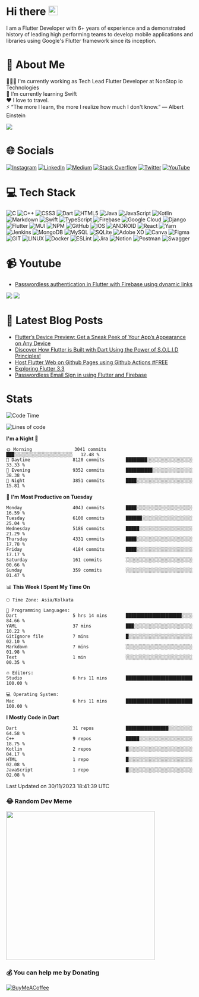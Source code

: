 # Hi there <img src="https://media.giphy.com/media/hvRJCLFzcasrR4ia7z/giphy.gif" width="25px">

I am a Flutter Developer with 6+ years of experience and a demonstrated history of leading high performing teams to develop mobile applications and libraries using Google's Flutter framework since its inception.

# 💫 About Me
👨🏾‍💻 I'm currently working as Tech Lead Flutter Developer at NonStop io Technologies<br>🌱 I’m currently learning Swift<br>❤️ I love to travel.<br>⚡ “The more I learn, the more I realize how much I don't know.” ― Albert Einstein

[![](https://visitcount.itsvg.in/api?id=projectaj14&icon=0&color=0)](https://visitcount.itsvg.in)

# 🌐 Socials
[![Instagram](https://img.shields.io/badge/Instagram-%23E4405F.svg?logo=Instagram&logoColor=white)](https://instagram.com/codelife.14) [![LinkedIn](https://img.shields.io/badge/LinkedIn-%230077B5.svg?logo=linkedin&logoColor=white)](https://linkedin.com/in/ajaykumar2114) [![Medium](https://img.shields.io/badge/Medium-12100E?logo=medium&logoColor=white)](https://medium.com/@ajay.kumar_14) [![Stack Overflow](https://img.shields.io/badge/-Stackoverflow-FE7A16?logo=stack-overflow&logoColor=white)](https://stackoverflow.com/users/2868455) [![Twitter](https://img.shields.io/badge/Twitter-%231DA1F2.svg?logo=Twitter&logoColor=white)](https://twitter.com/AjayK_14) [![YouTube](https://img.shields.io/badge/YouTube-%23FF0000.svg?logo=YouTube&logoColor=white)](https://youtube.com/@UCyV2fy32RyPgOco83tMkR-g) 

# 💻 Tech Stack
![C](https://img.shields.io/badge/c-%2300599C.svg?style=for-the-badge&logo=c&logoColor=white) ![C++](https://img.shields.io/badge/c++-%2300599C.svg?style=for-the-badge&logo=c%2B%2B&logoColor=white) ![CSS3](https://img.shields.io/badge/css3-%231572B6.svg?style=for-the-badge&logo=css3&logoColor=white) ![Dart](https://img.shields.io/badge/dart-%230175C2.svg?style=for-the-badge&logo=dart&logoColor=white) ![HTML5](https://img.shields.io/badge/html5-%23E34F26.svg?style=for-the-badge&logo=html5&logoColor=white) ![Java](https://img.shields.io/badge/java-%23ED8B00.svg?style=for-the-badge&logo=java&logoColor=white) ![JavaScript](https://img.shields.io/badge/javascript-%23323330.svg?style=for-the-badge&logo=javascript&logoColor=%23F7DF1E) ![Kotlin](https://img.shields.io/badge/kotlin-%230095D5.svg?style=for-the-badge&logo=kotlin&logoColor=white) ![Markdown](https://img.shields.io/badge/markdown-%23000000.svg?style=for-the-badge&logo=markdown&logoColor=white) ![Swift](https://img.shields.io/badge/swift-F54A2A?style=for-the-badge&logo=swift&logoColor=white) ![TypeScript](https://img.shields.io/badge/typescript-%23007ACC.svg?style=for-the-badge&logo=typescript&logoColor=white) ![Firebase](https://img.shields.io/badge/firebase-%23039BE5.svg?style=for-the-badge&logo=firebase) ![Google Cloud](https://img.shields.io/badge/Google%20Cloud-%234285F4.svg?style=for-the-badge&logo=google-cloud&logoColor=white) ![Django](https://img.shields.io/badge/django-%23092E20.svg?style=for-the-badge&logo=django&logoColor=white) ![Flutter](https://img.shields.io/badge/Flutter-%2302569B.svg?style=for-the-badge&logo=Flutter&logoColor=white) ![MUI](https://img.shields.io/badge/MUI-%230081CB.svg?style=for-the-badge&logo=material-ui&logoColor=white) ![NPM](https://img.shields.io/badge/NPM-%23000000.svg?style=for-the-badge&logo=npm&logoColor=white) ![GitHub](https://img.shields.io/badge/GitHub-%23121011.svg?style=for-the-badge&logo=github&logoColor=white) ![IOS](https://img.shields.io/badge/IOS-%2320232a.svg?style=for-the-badge&logo=apple&logoColor=white) ![ANDROID](https://img.shields.io/badge/android-%2320232a.svg?style=for-the-badge&logo=android&logoColor=%a4c639) ![React](https://img.shields.io/badge/react-%2320232a.svg?style=for-the-badge&logo=react&logoColor=%2361DAFB) ![Yarn](https://img.shields.io/badge/yarn-%232C8EBB.svg?style=for-the-badge&logo=yarn&logoColor=white) ![Jenkins](https://img.shields.io/badge/jenkins-%232C5263.svg?style=for-the-badge&logo=jenkins&logoColor=white) ![MongoDB](https://img.shields.io/badge/MongoDB-%234ea94b.svg?style=for-the-badge&logo=mongodb&logoColor=white) ![MySQL](https://img.shields.io/badge/mysql-%2300f.svg?style=for-the-badge&logo=mysql&logoColor=white) ![SQLite](https://img.shields.io/badge/sqlite-%2307405e.svg?style=for-the-badge&logo=sqlite&logoColor=white) ![Adobe XD](https://img.shields.io/badge/Adobe%20XD-470137?style=for-the-badge&logo=Adobe%20XD&logoColor=#FF61F6) ![Canva](https://img.shields.io/badge/Canva-%2300C4CC.svg?style=for-the-badge&logo=Canva&logoColor=white) 	![Figma](https://img.shields.io/badge/figma-%23F24E1E.svg?style=for-the-badge&logo=figma&logoColor=white) ![GIT](https://img.shields.io/badge/Git-fc6d26?style=for-the-badge&logo=git&logoColor=white) ![LINUX](https://img.shields.io/badge/Linux-FCC624?style=for-the-badge&logo=linux&logoColor=black) ![Docker](https://img.shields.io/badge/docker-%230db7ed.svg?style=for-the-badge&logo=docker&logoColor=white) ![ESLint](https://img.shields.io/badge/ESLint-4B3263?style=for-the-badge&logo=eslint&logoColor=white) ![Jira](https://img.shields.io/badge/jira-%230A0FFF.svg?style=for-the-badge&logo=jira&logoColor=white) ![Notion](https://img.shields.io/badge/Notion-%23000000.svg?style=for-the-badge&logo=notion&logoColor=white) ![Postman](https://img.shields.io/badge/Postman-FF6C37?style=for-the-badge&logo=postman&logoColor=white) ![Swagger](https://img.shields.io/badge/-Swagger-%23Clojure?style=for-the-badge&logo=swagger&logoColor=white)

# 📹 Youtube

- [Passwordless authentication in Flutter with Firebase using dynamic links](https://www.youtube.com/watch?v=JHTSgFl8VH0)

[<img src="https://img.shields.io/youtube/channel/subscribers/UCyV2fy32RyPgOco83tMkR-g?style=social" />][youtube]
[<img src="https://img.shields.io/youtube/channel/views/UCyV2fy32RyPgOco83tMkR-g?style=social" />][youtube]

# 📕 Latest Blog Posts

<!-- BLOG-POST-LIST:START -->
- [Flutter’s Device Preview: Get a Sneak Peek of Your App’s Appearance on Any Device](https://blog.nonstopio.com/flutters-device-preview-get-a-sneak-peek-of-your-app-s-appearance-on-any-device-c55526604588?source=rss-809bf38703df------2)
- [Discover How Flutter is Built with Dart Using the Power of S.O.L.I.D Principles!](https://blog.nonstopio.com/discover-how-flutter-is-built-with-dart-using-the-power-of-s-o-l-i-d-principles-459781210913?source=rss-809bf38703df------2)
- [Host Flutter Web on Github Pages using Github Actions #FREE](https://blog.nonstopio.com/host-flutter-web-on-github-pages-using-github-actions-free-168585ec2981?source=rss-809bf38703df------2)
- [Exploring Flutter 3.3](https://blog.nonstopio.com/exploring-the-new-flutter-3-3-4d9e0fd062ff?source=rss-809bf38703df------2)
- [Passwordless Email Sign in using Flutter and Firebase](https://blog.nonstopio.com/passwordless-email-sign-in-using-flutter-and-firebase-36f159c9d1aa?source=rss-809bf38703df------2)
<!-- BLOG-POST-LIST:END -->

# Stats

<!--START_SECTION:waka-->
![Code Time](http://img.shields.io/badge/Code%20Time-912%20hrs%205%20mins-blue)

![Lines of code](https://img.shields.io/badge/From%20Hello%20World%20I%27ve%20Written-507.1%20million%20lines%20of%20code-blue)

**I'm a Night 🦉** 

```text
🌞 Morning                3041 commits        ███░░░░░░░░░░░░░░░░░░░░░░   12.48 % 
🌆 Daytime                8120 commits        ████████░░░░░░░░░░░░░░░░░   33.33 % 
🌃 Evening                9352 commits        ██████████░░░░░░░░░░░░░░░   38.38 % 
🌙 Night                  3851 commits        ████░░░░░░░░░░░░░░░░░░░░░   15.81 % 
```
📅 **I'm Most Productive on Tuesday** 

```text
Monday                   4043 commits        ████░░░░░░░░░░░░░░░░░░░░░   16.59 % 
Tuesday                  6100 commits        ██████░░░░░░░░░░░░░░░░░░░   25.04 % 
Wednesday                5186 commits        █████░░░░░░░░░░░░░░░░░░░░   21.29 % 
Thursday                 4331 commits        ████░░░░░░░░░░░░░░░░░░░░░   17.78 % 
Friday                   4184 commits        ████░░░░░░░░░░░░░░░░░░░░░   17.17 % 
Saturday                 161 commits         ░░░░░░░░░░░░░░░░░░░░░░░░░   00.66 % 
Sunday                   359 commits         ░░░░░░░░░░░░░░░░░░░░░░░░░   01.47 % 
```


📊 **This Week I Spent My Time On** 

```text
🕑︎ Time Zone: Asia/Kolkata

💬 Programming Languages: 
Dart                     5 hrs 14 mins       █████████████████████░░░░   84.66 % 
YAML                     37 mins             ███░░░░░░░░░░░░░░░░░░░░░░   10.22 % 
GitIgnore file           7 mins              █░░░░░░░░░░░░░░░░░░░░░░░░   02.10 % 
Markdown                 7 mins              ░░░░░░░░░░░░░░░░░░░░░░░░░   01.98 % 
Text                     1 min               ░░░░░░░░░░░░░░░░░░░░░░░░░   00.35 % 

🔥 Editors: 
Studio                   6 hrs 11 mins       █████████████████████████   100.00 % 

💻 Operating System: 
Mac                      6 hrs 11 mins       █████████████████████████   100.00 % 
```

**I Mostly Code in Dart** 

```text
Dart                     31 repos            ████████████████░░░░░░░░░   64.58 % 
C++                      9 repos             █████░░░░░░░░░░░░░░░░░░░░   18.75 % 
Kotlin                   2 repos             █░░░░░░░░░░░░░░░░░░░░░░░░   04.17 % 
HTML                     1 repo              █░░░░░░░░░░░░░░░░░░░░░░░░   02.08 % 
JavaScript               1 repo              █░░░░░░░░░░░░░░░░░░░░░░░░   02.08 % 
```




 Last Updated on 30/11/2023 18:41:39 UTC
<!--END_SECTION:waka-->

### 😂 Random Dev Meme
<img src='https://randommeme-five.vercel.app/' style="height: 400px;"/>

### 💰 You can help me by Donating
  [![BuyMeACoffee](https://img.shields.io/badge/Buy%20Me%20a%20Coffee-ffdd00?style=for-the-badge&logo=buy-me-a-coffee&logoColor=black)](https://buymeacoffee.com/https://www.buymeacoffee.com/projectaj) 


[instagram]: https://www.instagram.com/projectaj14
[youtube]: https://www.youtube.com/channel/UCyV2fy32RyPgOco83tMkR-g
[linkedin]: https://linkedin.com/in/ajaykumar2114
[twitter]: https://twitter.com/AjayK_14
[Nodejs]: https://nodejs.org/en/
[aws]: https://aws.amazon.com/
[kubernetes]: https://kubernetes.io/
[docker]: https://www.docker.com/
[vscode]: https://code.visualstudio.com/
[github]: https://github.com/
[graphql]: https://graphql.org/
[react]: https://reactjs.org/
[mysql]: https://www.mysql.com/
[postgres]: https://www.postgresql.org/
[mongodb]: https://www.mongodb.com/
[python]: https://www.python.org/
[javascript]: https://developer.mozilla.org/en-US/docs/Web/JavaScript
[dart]: https://dart.dev/
[fastapi]: https://fastapi.tiangolo.com/
[flutter]: https://flutter.dev
[materialui]: https://material-ui.com/
[express]: http://expressjs.com/
[google cloud]: https://cloud.google.com/
[firebase]: https://firebase.google.com/
[code_magic]: https://codemagic.io/start/
[android]: https://android.com/
[ios]: https://developer.apple.com/
